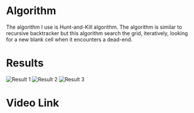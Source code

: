 # Algorithm
 The algorithm I use is Hunt-and-Kill algorithm. The algorithm is similar to recursive backtracker but this algorithm search the grid, iteratively, looking for a new blank cell when it encounters a dead-end.


# Results
![Result 1](https://github.com/aminhakimsazali/AI_Game/blob/main/AMIN%20HAKIM%2017187994/Maze/Maze%201.jpg?raw=true)
![Result 2](https://github.com/aminhakimsazali/AI_Game/blob/main/AMIN%20HAKIM%2017187994/Maze/Maze%202.jpg?raw=true)
![Result 3](https://github.com/aminhakimsazali/AI_Game/blob/main/AMIN%20HAKIM%2017187994/Maze/Maze%203.jpg?raw=true)

# Video Link
